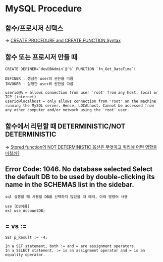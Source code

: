 # MySQL Procedure

## 함수/프로시저 신택스
=> [CREATE PROCEDURE and CREATE FUNCTION Syntax](https://dev.mysql.com/doc/refman/8.0/en/create-procedure.html)

## 함수 또는 프로시저 만들 때 
```
CREATE DEFINER=`devDBAdmin`@`%` FUNCTION `fn_Get_DateTime`(

DEFINER : 생성한 user의 권한을 따름
INVOKER : 실행한 user의 권한을 따름

userid@% = allows connection from user 'root' from any host, local or TCP (internet)
userid@localhost = only allows connection from 'root' on the machine running the MySQL server. Hence, LOCALhost. Cannot be accessed from any other computer and/or network using the 'root' user.
```

## 함수에서 리턴할 때 DETERMINISTIC/NOT DETERMINISTIC
=> [Stored function의 NOT DETERMINISTIC 옵션은 무엇이고 쿼리에 어떤 영향을 미칠까?](http://intomysql.blogspot.com/2010/12/stored-function-not-deterministic.html)

## Error Code: 1046. No database selected Select the default DB to be used by double-clicking its name in the SCHEMAS list in the sidebar.
```
sql 실행할 때 사용할 DB를 선택하지 않았을 때 에러, 아래 명령어 사용

use [DB이름]
ex) use AccountDB;
```

## = vs :=
```
SET p_Result := -4;

In a SET statement, both := and = are assignment operators.
In a SELECT statement, := is an assignment operator and = is an equality operator.
```
